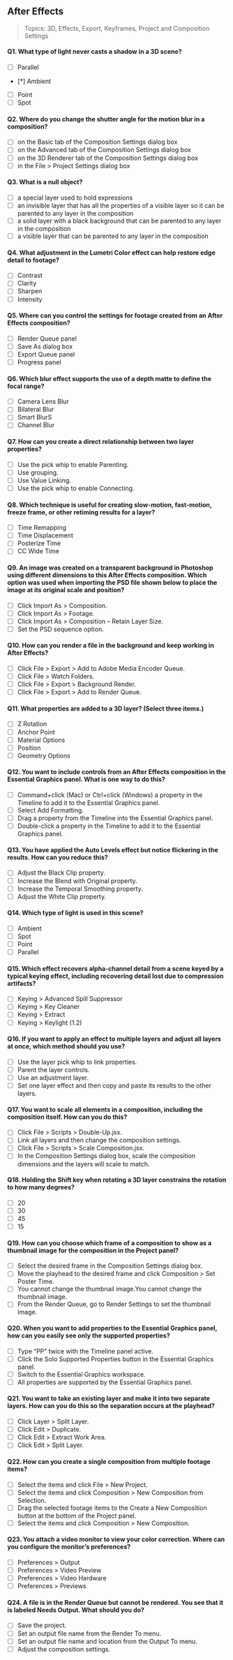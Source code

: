 ## After Effects

> Topics: 3D, Effects, Export, Keyframes, Project and Composition Settings

#### Q1. What type of light never casts a shadow in a 3D scene?

- [ ] Parallel
- [*] Ambient
- [ ] Point
- [ ] Spot

#### Q2. Where do you change the shutter angle for the motion blur in a composition?

- [ ] on the Basic tab of the Composition Settings dialog box
- [ ] on the Advanced tab of the Composition Settings dialog box
- [ ] on the 3D Renderer tab of the Composition Settings dialog box
- [ ] in the File > Project Settings dialog box

#### Q3. What is a null object?

- [ ] a special layer used to hold expressions
- [ ] an invisible layer that has all the properties of a visible layer so it can be parented to any layer in the composition
- [ ] a solid layer with a black background that can be parented to any layer in the composition
- [ ] a visible layer that can be parented to any layer in the composition

#### Q4. What adjustment in the Lumetri Color effect can help restore edge detail to footage?

- [ ] Contrast
- [ ] Clarity
- [ ] Sharpen
- [ ] Intensity

#### Q5. Where can you control the settings for footage created from an After Effects composition?

- [ ] Render Queue panel
- [ ] Save As dialog box
- [ ] Export Queue panel
- [ ] Progress panel

#### Q6. Which blur effect supports the use of a depth matte to define the focal range?

- [ ] Camera Lens Blur
- [ ] Bilateral Blur
- [ ] Smart BlurS
- [ ] Channel Blur

#### Q7. How can you create a direct relationship between two layer properties?

- [ ] Use the pick whip to enable Parenting.
- [ ] Use grouping.
- [ ] Use Value Linking.
- [ ] Use the pick whip to enable Connecting.

#### Q8. Which technique is useful for creating slow-motion, fast-motion, freeze frame, or other retiming results for a layer?

- [ ] Time Remapping
- [ ] Time Displacement
- [ ] Posterize Time
- [ ] CC Wide Time

#### Q9. An image was created on a transparent background in Photoshop using different dimensions to this After Effects composition. Which option was used when importing the PSD file shown below to place the image at its original scale and position?

- [ ] Click Import As > Composition.
- [ ] Click Import As > Footage.
- [ ] Click Import As > Composition – Retain Layer Size.
- [ ] Set the PSD sequence option.

#### Q10. How can you render a file in the background and keep working in After Effects?

- [ ] Click File > Export > Add to Adobe Media Encoder Queue.
- [ ] Click File > Watch Folders.
- [ ] Click File > Export > Background Render.
- [ ] Click File > Export > Add to Render Queue.

#### Q11. What properties are added to a 3D layer? (Select three items.)

- [ ] Z Rotation
- [ ] Anchor Point
- [ ] Material Options
- [ ] Position
- [ ] Geometry Options

#### Q12. You want to include controls from an After Effects composition in the Essential Graphics panel. What is one way to do this?

- [ ] Command+click (Mac) or Ctrl+click (Windows) a property in the Timeline to add it to the Essential Graphics panel.
- [ ] Select Add Formatting.
- [ ] Drag a property from the Timeline into the Essential Graphics panel.
- [ ] Double-click a property in the Timeline to add it to the Essential Graphics panel.

#### Q13. You have applied the Auto Levels effect but notice flickering in the results. How can you reduce this?

- [ ] Adjust the Black Clip property.
- [ ] Increase the Blend with Original property.
- [ ] Increase the Temporal Smoothing property.
- [ ] Adjust the White Clip property.

#### Q14. Which type of light is used in this scene?

- [ ] Ambient
- [ ] Spot
- [ ] Point
- [ ] Parallel

#### Q15. Which effect recovers alpha-channel detail from a scene keyed by a typical keying effect, including recovering detail lost due to compression artifacts?

- [ ] Keying > Advanced Spill Suppressor
- [ ] Keying > Key Cleaner
- [ ] Keying > Extract
- [ ] Keying > Keylight (1.2)

#### Q16. If you want to apply an effect to multiple layers and adjust all layers at once, which method should you use?

- [ ] Use the layer pick whip to link properties.
- [ ] Parent the layer controls.
- [ ] Use an adjustment layer.
- [ ] Set one layer effect and then copy and paste its results to the other layers.

#### Q17. You want to scale all elements in a composition, including the composition itself. How can you do this?

- [ ] Click File > Scripts > Double-Up.jsx.
- [ ] Link all layers and then change the composition settings.
- [ ] Click File > Scripts > Scale Composition.jsx.
- [ ] In the Composition Settings dialog box, scale the composition dimensions and the layers will scale to match.

#### Q18. Holding the Shift key when rotating a 3D layer constrains the rotation to how many degrees?

- [ ] 20
- [ ] 30
- [ ] 45
- [ ] 15

#### Q19. How can you choose which frame of a composition to show as a thumbnail image for the composition in the Project panel?

- [ ] Select the desired frame in the Composition Settings dialog box.
- [ ] Move the playhead to the desired frame and click Composition > Set Poster Time.
- [ ] You cannot change the thumbnail image.You cannot change the thumbnail image.
- [ ] From the Render Queue, go to Render Settings to set the thumbnail image.

#### Q20. When you want to add properties to the Essential Graphics panel, how can you easily see only the supported properties?

- [ ] Type “PP” twice with the Timeline panel active.
- [ ] Click the Solo Supported Properties button in the Essential Graphics panel.
- [ ] Switch to the Essential Graphics workspace.
- [ ] All properties are supported by the Essential Graphics panel.

#### Q21. You want to take an existing layer and make it into two separate layers. How can you do this so the separation occurs at the playhead?

- [ ] Click Layer > Split Layer.
- [ ] Click Edit > Duplicate.
- [ ] Click Edit > Extract Work Area.
- [ ] Click Edit > Split Layer.

#### Q22. How can you create a single composition from multiple footage items?

- [ ] Select the items and click File > New Project.
- [ ] Select the items and click Composition > New Composition from Selection.
- [ ] Drag the selected footage items to the Create a New Composition button at the bottom of the Project panel.
- [ ] Select the items and click Composition > New Composition.

#### Q23. You attach a video monitor to view your color correction. Where can you configure the monitor’s preferences?

- [ ] Preferences > Output
- [ ] Preferences > Video Preview
- [ ] Preferences > Video Hardware
- [ ] Preferences > Previews

#### Q24. A file is in the Render Queue but cannot be rendered. You see that it is labeled Needs Output. What should you do?

- [ ] Save the project.
- [ ] Set an output file name from the Render To menu.
- [ ] Set an output file name and location from the Output To menu.
- [ ] Adjust the composition settings.
